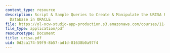```yaml
---
content_type: resource
description: Script & Sample Queries to Create & Manipulate the URISA Proceedings
  Database in ORACLE
file: https://ol-ocw-studio-app-production.s3.amazonaws.com/courses/11-521-spatial-database-management-and-advanced-geographic-information-systems-spring-2003/0d2ca17459f98b57ad1d81638b0a97f4_urisa.pdf
file_type: application/pdf
resourcetype: Document
title: urisa.pdf
uid: 0d2ca174-59f9-8b57-ad1d-81638b0a97f4
---
```

